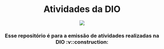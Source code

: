 <h1 align="center">Atividades da DIO</h1>

<p align="center">
  <img src=https://user-images.githubusercontent.com/62801214/174919567-5236a624-93e3-4b02-8af2-9825d8477239.png>
  </p> 
  
<h3 align="center">
    Esse repositório é para a emissão de atividades realizadas na DIO
  :v::construction:
</h3>
